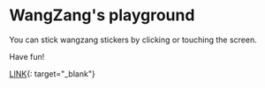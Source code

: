 # WangZang's playground

You can stick wangzang stickers by clicking or touching the screen.

Have fun!

[LINK](https://kajing1077.github.io/wangzang/){: target="_blank"}